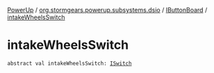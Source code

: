 [PowerUp](../../index.md) / [org.stormgears.powerup.subsystems.dsio](../index.md) / [IButtonBoard](index.md) / [intakeWheelsSwitch](./intake-wheels-switch.md)

# intakeWheelsSwitch

`abstract val intakeWheelsSwitch: `[`ISwitch`](../../org.stormgears.utils.dsio/-i-switch/index.md)